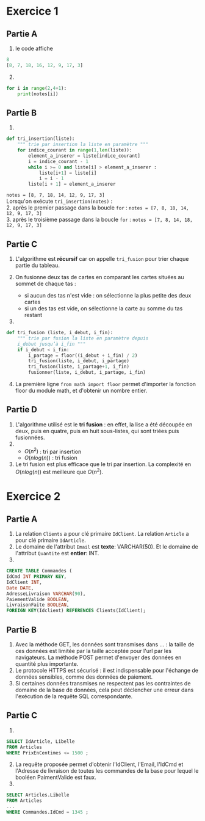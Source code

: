 # Exercice 1
## Partie A

1. le code affiche
```python
8
[8, 7, 18, 16, 12, 9, 17, 3]
```

2.
```python
for i in range(2,4+1):
    print(notes[i])
```
## Partie B
1.
```python
def tri_insertion(liste):
    """ trie par insertion la liste en paramètre """
    for indice_courant in range(1,len(liste)):
        element_a_inserer = liste[indice_courant]
        i = indice_courant - 1
        while i >= 0 and liste[i] > element_a_inserer :
            liste[i+1] = liste[i]
            i = i - 1
        liste[i + 1] = element_a_inserer
```

`notes = [8, 7, 18, 14, 12, 9, 17, 3]`  
Lorsqu'on exécute `tri_insertion(notes)` :  
2. après le premier passage dans la boucle `for` : `notes = [7, 8, 18, 14, 12, 9, 17, 3]`  
3. après le troisième passage dans la boucle `for` : `notes = [7, 8, 14, 18, 12, 9, 17, 3]`  

## Partie C

1. L'algorithme est **récursif** car on appelle `tri_fusion` pour trier chaque partie du tableau.
2. On fusionne deux tas de cartes en comparant les cartes situées au sommet de chaque tas : 
    * si aucun des tas n'est vide : on sélectionne la plus petite des deux cartes
    * si un des tas est vide, on sélectionne la carte au somme du tas restant

3.
```python
def tri_fusion (liste, i_debut, i_fin):
    """ trie par fusion la liste en paramètre depuis
    i_debut jusqu’à i_fin """
    if i_debut < i_fin:
        i_partage = floor((i_debut + i_fin) / 2)
        tri_fusion(liste, i_debut, i_partage)
        tri_fusion(liste, i_partage+1, i_fin)
        fusionner(liste, i_debut, i_partage, i_fin)
```

4. La première ligne `from math import floor` permet d'importer la fonction floor du module math, et d'obtenir un nombre entier.

## Partie D
1. L'algorithme utilisé est le **tri fusion** : en effet, la lise a été découpée en deux, puis en quatre, puis en huit sous-listes, qui sont triées puis fusionnées.
2.  
    * $O(n^2)$ : tri par insertion
    * $O(n log(n))$ : tri fusion
3. Le tri fusion est plus efficace que le tri par insertion.  La complexité en  $O(n log(n))$ est meilleure que  $O(n^2)$.



# Exercice 2
## Partie A
1. La relation `Clients` a pour clé primaire `IdClient`. La relation `Article` a pour clé primaire `IdArticle`.
2. Le domaine de l'attribut `Email` est **texte**: VARCHAR(50). Et le domaine de l'attribut `Quantite` est **entier**: INT.
3.
```sql
CREATE TABLE Commandes (
IdCmd INT PRIMARY KEY,
IdClient INT,
Date DATE,
AdresseLivraison VARCHAR(90),
PaiementValide BOOLEAN,
LivraisonFaite BOOLEAN,
FOREIGN KEY(Idclient) REFERENCES Clients(IdClient);
```

## Partie B
1. Avec la méthode GET, les données sont transmises dans ... : la taille de ces données est limitée par la taille acceptée pour l'url par les navigateurs. La méthode POST permet d'envoyer des données en quantité plus importante. 
2. Le protocole HTTPS est sécurisé : il est indispensable pour l'échange de données sensibles, comme des données de paiement. 
3. Si certaines données transmises ne respectent pas les contraintes de domaine de la base de données, cela peut déclencher une erreur dans l'exécution de la requête SQL correspondante.

## Partie C
1.
```sql
SELECT IdArticle, Libelle 
FROM Articles
WHERE PrixEnCentimes <= 1500 ;
```
2. La requête proposée permet d'obtenir l'IdClient, l'Email, l'IdCmd et l'Adresse de livraison de toutes les commandes de la base pour lequel le booléen PaimentValide est faux.
3.
```sql
SELECT Articles.Libelle
FROM Articles
...
WHERE Commandes.IdCmd = 1345 ;
```
